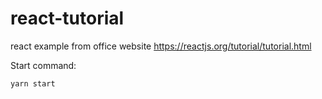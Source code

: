 # react-tutorial
react example from office website https://reactjs.org/tutorial/tutorial.html

Start command:
```js
yarn start
```
